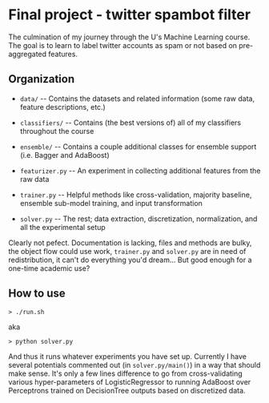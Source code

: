 # Final project - twitter spambot filter
The culmination of my journey through the U's Machine Learning course. The goal is to learn to label twitter accounts as spam or not based on pre-aggregated features.

## Organization
- `data/` -- Contains the datasets and related information (some raw data, feature descriptions, etc.)
- `classifiers/` -- Contains (the best versions of) all of my classifiers throughout the course
- `ensemble/` -- Contains a couple additional classes for ensemble support (i.e. Bagger and AdaBoost)

- `featurizer.py` -- An experiment in collecting additional features from the raw data
- `trainer.py` -- Helpful methods like cross-validation, majority baseline, ensemble sub-model training, and input transformation
- `solver.py` -- The rest; data extraction, discretization, normalization, and all the experimental setup

Clearly not pefect. Documentation is lacking, files and methods are bulky, the object flow could use work, `trainer.py` and `solver.py` are in need of redistribution, it can't do everything you'd dream... But good enough for a one-time academic use?

## How to use
`> ./run.sh`

aka

`> python solver.py`

And thus it runs whatever experiments you have set up. Currently I have several potentials commented out (in `solver.py/main()`) in a way that should make sense. It's only a few lines difference to go from cross-validating various hyper-parameters of LogisticRegressor to running AdaBoost over Perceptrons trained on DecisionTree outputs based on discretized data.

